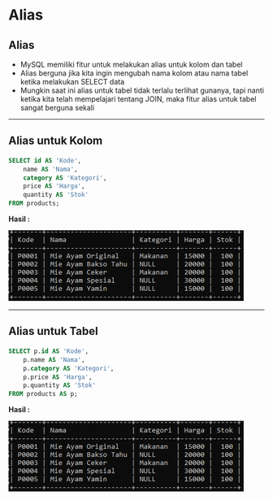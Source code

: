 # Alias

## Alias

- MySQL memiliki fitur untuk melakukan alias untuk kolom dan tabel
- Alias berguna jika kita ingin mengubah nama kolom atau nama tabel ketika melakukan SELECT data
- Mungkin saat ini alias untuk tabel tidak terlalu terlihat gunanya, tapi nanti ketika kita telah mempelajari tentang JOIN, maka fitur alias untuk tabel sangat berguna sekali

---

## Alias untuk Kolom

```sql
SELECT id AS 'Kode',
    name AS 'Nama',
    category AS 'Kategori',
    price AS 'Harga',
    quantity AS 'Stok'
FROM products;
```

**Hasil :**

![1](../assets/img/17/1.PNG)

---

## Alias untuk Tabel

```sql
SELECT p.id AS 'Kode',
    p.name AS 'Nama',
    p.category AS 'Kategori',
    p.price AS 'Harga',
    p.quantity AS 'Stok'
FROM products AS p;
```

**Hasil :**

![1](../assets/img/17/1.PNG)